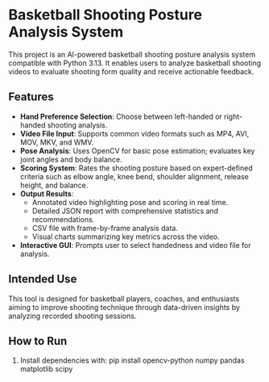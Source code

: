 # Basketball Shooting Posture Analysis System

This project is an AI-powered basketball shooting posture analysis system compatible with Python 3.13. It enables users to analyze basketball shooting videos to evaluate shooting form quality and receive actionable feedback.

## Features

- **Hand Preference Selection**: Choose between left-handed or right-handed shooting analysis.
- **Video File Input**: Supports common video formats such as MP4, AVI, MOV, MKV, and WMV.
- **Pose Analysis**: Uses OpenCV for basic pose estimation; evaluates key joint angles and body balance.
- **Scoring System**: Rates the shooting posture based on expert-defined criteria such as elbow angle, knee bend, shoulder alignment, release height, and balance.
- **Output Results**:
  - Annotated video highlighting pose and scoring in real time.
  - Detailed JSON report with comprehensive statistics and recommendations.
  - CSV file with frame-by-frame analysis data.
  - Visual charts summarizing key metrics across the video.
- **Interactive GUI**: Prompts user to select handedness and video file for analysis.

## Intended Use

This tool is designed for basketball players, coaches, and enthusiasts aiming to improve shooting technique through data-driven insights by analyzing recorded shooting sessions.

## How to Run

1. Install dependencies with:
pip install opencv-python numpy pandas matplotlib scipy
